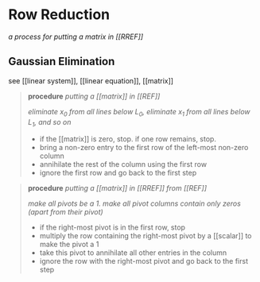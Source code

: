 # Row Reduction

_a process for putting a matrix in [[RREF]]_

## Gaussian Elimination

see [[linear system]], [[linear equation]], [[matrix]]

> **procedure** _putting a [[matrix]] in [[REF]]_
>
> _eliminate $x_0$ from all lines below $L_0$, eliminate $x_1$ from all lines below $L_1$, and so on_
>
> - if the [[matrix]] is zero, stop. if one row remains, stop.
> - bring a non-zero entry to the first row of the left-most non-zero column
> - annihilate the rest of the column using the first row
> - ignore the first row and go back to the first step

> **procedure** _putting a [[matrix]] in [[RREF]] from [[REF]]_
>
> _make all pivots be a $1$. make all pivot columns contain only zeros (apart from their pivot)_
>
> - if the right-most pivot is in the first row, stop
> - multiply the row containing the right-most pivot by a [[scalar]] to make the pivot a $1$
> - take this pivot to annihilate all other entries in the column
> - ignore the row with the right-most pivot and go back to the first step
